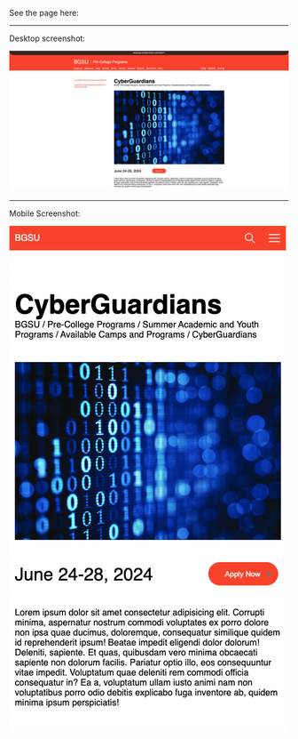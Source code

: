 See the page here: 

<hr>

Desktop screenshot:

![alt](./desktop.png)

<hr>

Mobile Screenshot:

![alt](./mobile.png)